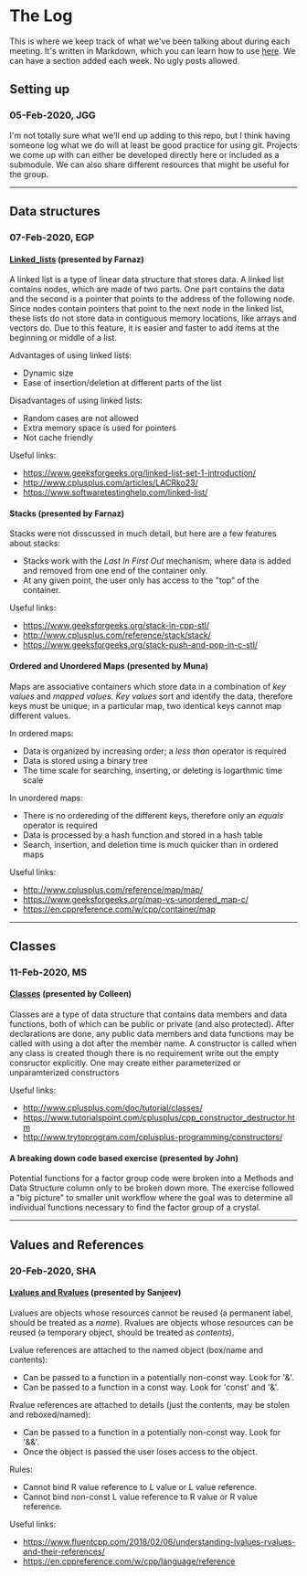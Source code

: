 # The Log

This is where we keep track of what we've been talking about during each meeting.
It's written in Markdown, which you can learn how to use [here](https://www.markdownguide.org/basic-syntax/).
We can have a section added each week.
No ugly posts allowed.

## Setting up
### 05-Feb-2020, JGG
I'm not totally sure what we'll end up adding to this repo, but I think having someone log what we do will at least be good practice for using git.
Projects we come up with can either be developed directly here or included as a submodule.
We can also share different resources that might be useful for the group.

----
## Data structures
### 07-Feb-2020, EGP

#### [Linked_lists](slides/Linked_C%2B%2B.pdf) \(presented by Farnaz\) 
A linked list is a type of linear data structure that stores data.
A linked list contains nodes, which are made of two parts.
One part contains the data and the second is a pointer that points to the address of the following node.
Since nodes contain pointers that point to the next node in the linked list, these lists do not store data in contiguous memory locations, like arrays and vectors do.
Due to this feature, it is easier and faster to add items at the beginning or middle of a list.

Advantages of using linked lists:
- Dynamic size
- Ease of insertion/deletion at different parts of the list

Disadvantages of using linked lists:
- Random cases are not allowed
- Extra memory space is used for pointers
- Not cache friendly

Useful links:
- <https://www.geeksforgeeks.org/linked-list-set-1-introduction/>
- <http://www.cplusplus.com/articles/LACRko23/>
- <https://www.softwaretestinghelp.com/linked-list/>

#### Stacks \(presented by Farnaz\)
Stacks were not disscussed in much detail, but here are a few features about stacks:
- Stacks work with the *Last In First Out* mechanism, where data is added and removed from one end of the container only.
- At any given point, the user only has access to the "top" of the container.

Useful links:
- <https://www.geeksforgeeks.org/stack-in-cpp-stl/>
- <http://www.cplusplus.com/reference/stack/stack/>
- <https://www.geeksforgeeks.org/stack-push-and-pop-in-c-stl/>

#### Ordered and Unordered Maps \(presented by Muna\)
Maps are associative containers which store data in a combination of *key values* and *mapped values*.
*Key values* sort and identify the data, therefore keys must be unique; in a particular map, two identical keys cannot map different values.

In ordered maps:
- Data is organized by increasing order; a *less than* operator is required
- Data is stored using a binary tree
- The time scale for searching, inserting, or deleting is logarthmic time scale

In unordered maps:
- There is no ordereding of the different keys, therefore only an *equals* operator is required
- Data is processed by a hash function and stored in a hash table
- Search, insertion, and deletion time is much quicker than in ordered maps

Useful links:
- <http://www.cplusplus.com/reference/map/map/>
- <https://www.geeksforgeeks.org/map-vs-unordered_map-c/>
- <https://en.cppreference.com/w/cpp/container/map> 

-------
## Classes
### 11-Feb-2020, MS

#### [Classes](slides/200212_casmmeeting_classes.pdf) \(presented by Colleen\) 
Classes are a type of data structure that contains data members and data functions, both of which can be public or private (and also protected).
After declarations are done, any public data members and data functions may be called with using a dot after the member name.
A constructor is called when any class is created though there is no requirement write out the empty consructor explicitly.
One may create either parameterized or unparamterized constructors


Useful links:
- <http://www.cplusplus.com/doc/tutorial/classes/>
- <https://www.tutorialspoint.com/cplusplus/cpp_constructor_destructor.htm>
- <http://www.trytoprogram.com/cplusplus-programming/constructors/>


#### A breaking down code based exercise (presented by John)
Potential functions for a factor group code were broken into a Methods and Data Structure column only to be broken down more.
The exercise followed a "big picture" to smaller unit workflow where the goal was to determine all individual functions necessary to find the factor group of a crystal.

-------
## Values and References
### 20-Feb-2020, SHA

#### [Lvalues and Rvalues](slides/lvaluervalue.pdf) \(presented by Sanjeev\)
Lvalues are objects whose resources cannot be reused (a permanent label, should be treated as a *name*).
Rvalues are objects whose resources can be reused (a temporary object, should be treated as *contents*).

Lvalue references are attached to the named object (box/name and contents):
- Can be passed to a function in a potentially non-const way. Look for '&'.
- Can be passed to a function in a const way. Look for 'const' and '&'.

Rvalue references are attached to details (just the contents, may be stolen and reboxed/named):
- Can be passed to a function in a potentially non-const way. Look for '&&'.
- Once the object is passed the user loses access to the object.

Rules:
- Cannot bind R value reference to L value or L value reference.
- Cannot bind non-const L value reference to R value or R value reference.

Useful links:
- <https://www.fluentcpp.com/2018/02/06/understanding-lvalues-rvalues-and-their-references/>
- <https://en.cppreference.com/w/cpp/language/reference>

